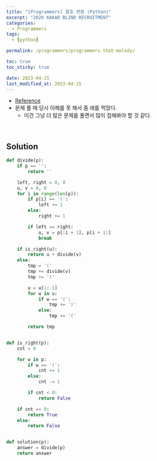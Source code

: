 ```yaml
---
title: "[Programmers] 괄호 변환 (Python)"
excerpt: "2020 KAKAO BLIND RECRUITMENT"
categories:
  - Programmers
tags:
  - [python]

permalink: /programmers/programmers-that-melody/

toc: true
toc_sticky: true

date: 2023-04-15
last_modified_at: 2023-04-15
---
```


- [Reference](https://school.programmers.co.kr/learn/courses/30/lessons/60058)
- 문제 풀 때 당시 이해를 못 해서 좀 애를 먹었다.
    - 이건 그냥 더 많은 문제를 풀면서 많이 접해봐야 할 것 같다.

<br>

## Solution

```python
def divide(p):
    if p == '':
        return ''

    left, right = 0, 0
    u, v = 0, 0
    for i in range(len(p)):
        if p[i] == '(':
            left += 1
        else:
            right += 1

        if left == right:
            u, v = p[:i + 1], p[i + 1:]
            break

    if is_right(u):
        return u + divide(v)
    else:
        tmp = '('
        tmp += divide(v)
        tmp += ')'

        u = u[1:-1]
        for w in u:
            if w == '(':
                tmp += ')'
            else:
                tmp += '('

        return tmp


def is_right(p):
    cnt = 0

    for w in p:
        if w == '(':
            cnt += 1
        else:
            cnt -= 1

        if cnt < 0:
            return False

    if cnt == 0:
        return True
    else:
        return False


def solution(p):
    answer = divide(p)
    return answer
```